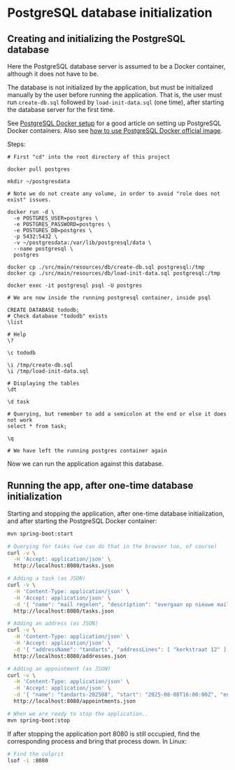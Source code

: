 
# PostgreSQL database initialization

## Creating and initializing the PostgreSQL database

Here the PostgreSQL database server is assumed to be a Docker container, although it does not have to be.

The database is not initialized by the application, but must be initialized manually by the user
before running the application. That is, the user must run `create-db.sql` followed by
`load-init-data.sql` (one time), after starting the database server for the first time.

See [PostgreSQL Docker setup](https://www.baeldung.com/ops/postgresql-docker-setup) for a good article
on setting up PostgreSQL Docker containers. Also see
[how to use PostgreSQL Docker official image](https://www.docker.com/blog/how-to-use-the-postgres-docker-official-image/).

Steps:

```shell
# First "cd" into the root directory of this project

docker pull postgres

mkdir ~/postgresdata

# Note we do not create any volume, in order to avoid "role does not exist" issues.

docker run -d \
  -e POSTGRES_USER=postgres \
  -e POSTGRES_PASSWORD=postgres \
  -e POSTGRES_DB=postgres \
  -p 5432:5432 \
  -v ~/postgresdata:/var/lib/postgresql/data \
  --name postgresql \
  postgres

docker cp ./src/main/resources/db/create-db.sql postgresql:/tmp
docker cp ./src/main/resources/db/load-init-data.sql postgresql:/tmp

docker exec -it postgresql psql -U postgres

# We are now inside the running postgresql container, inside psql

CREATE DATABASE tododb;
# Check database "tododb" exists
\list

# Help
\?

\c tododb

\i /tmp/create-db.sql
\i /tmp/load-init-data.sql

# Displaying the tables
\dt

\d task

# Querying, but remember to add a semicolon at the end or else it does not work
select * from task;

\q

# We have left the running postgres container again
```

Now we can run the application against this database.

## Running the app, after one-time database initialization

Starting and stopping the application, after one-time database initialization, and after
starting the PostgreSQL Docker container:

```bash
mvn spring-boot:start

# Querying for tasks (we can do that in the browser too, of course)
curl -v \
  -H 'Accept: application/json' \
  http://localhost:8080/tasks.json

# Adding a task (as JSON)
curl -v \
  -H 'Content-Type: application/json' \
  -H 'Accept: application/json' \
  -d '{ "name": "mail regelen", "description": "overgaan op nieuwe mail provider", "targetEndOption": "2025-09-01T00:00:00Z", "extraInformationOption": null, "closed": false }' \
  http://localhost:8080/tasks.json

# Adding an address (as JSON)
curl -v \
  -H 'Content-Type: application/json' \
  -H 'Accept: application/json' \
  -d '{ "addressName": "tandarts", "addressLines": [ "kerkstraat 12" ], "zipCode": "6789ZZ", "city": "Havenstad", "countryCode": "NL" }' \
  http://localhost:8080/addresses.json

# Adding an appointment (as JSON)
curl -v \
  -H 'Content-Type: application/json' \
  -H 'Accept: application/json' \
  -d '{ "name": "tandarts-202508", "start": "2025-08-08T16:00:00Z", "end": "2025-08-08T17:00:00Z", "addressNameOption": "tandarts", "extraInformationOption": null }' \
  http://localhost:8080/appointments.json

# When we are ready to stop the application..
mvn spring-boot:stop
```

If after stopping the application port 8080 is still occupied, find the corresponding process and bring
that process down. In Linux:

```bash
# Find the culprit
lsof -i :8080
```
